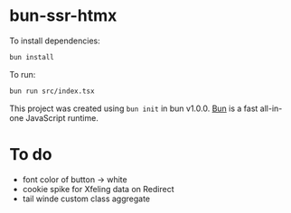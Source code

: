 # bun-ssr-htmx

To install dependencies:

```bash
bun install
```

To run:

```bash
bun run src/index.tsx
```

This project was created using `bun init` in bun v1.0.0. [Bun](https://bun.sh) is a fast all-in-one JavaScript runtime.
# To do
- font color of button -> white
- cookie spike for Xfeling data on Redirect
- tail winde custom class aggregate